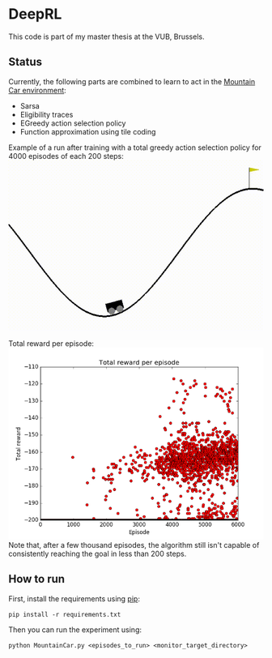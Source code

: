 # DeepRL
This code is part of my master thesis at the VUB, Brussels.

## Status
Currently, the following parts are combined to learn to act in the [Mountain Car environment](https://gym.openai.com/envs/MountainCar-v0):
- Sarsa
- Eligibility traces
- EGreedy action selection policy
- Function approximation using tile coding

Example of a run after training with a total greedy action selection policy for 4000 episodes of each 200 steps:
![Example run](examplerun.gif)

Total reward per episode:
![Total reward per episode](./totalrewardperepisode.png)
Note that, after a few thousand episodes, the algorithm still isn't capable of consistently reaching the goal in less than 200 steps.


## How to run
First, install the requirements using [pip](https://pypi.python.org/pypi/pip):
```
pip install -r requirements.txt
```
Then you can run the experiment using:
```
python MountainCar.py <episodes_to_run> <monitor_target_directory>
```
